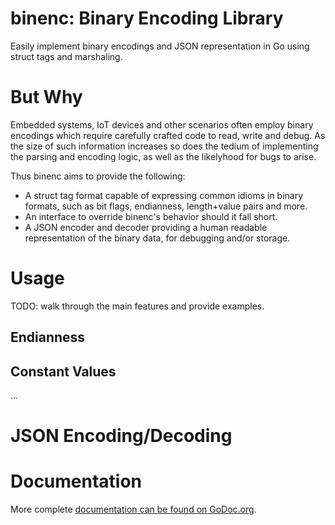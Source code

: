 # binenc: Binary Encoding Library
Easily implement binary encodings and JSON representation in Go using struct tags and marshaling.

# But Why

Embedded systems, IoT devices and other scenarios often employ binary encodings which require carefully crafted code to read, write and debug.  As the size of such information increases so does the tedium of implementing the parsing and encoding logic, as well as the likelyhood for bugs to arise.

Thus binenc aims to provide the following:
* A struct tag format capable of expressing common idioms in binary formats, such as bit flags, endianness, length+value pairs and more.
* An interface to override binenc's behavior should it fall short.
* A JSON encoder and decoder providing a human readable representation of the binary data, for debugging and/or storage.

# Usage

TODO: walk through the main features and provide examples.

## Endianness

## Constant Values

...


# JSON Encoding/Decoding



# Documentation

More complete [documentation can be found on GoDoc.org](https://godoc.org/github.com/bradleypeabody/binenc).

